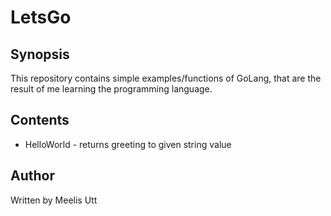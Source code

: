 # LetsGo

## Synopsis

This repository contains simple examples/functions of GoLang,
that are the result of me learning the programming language.

## Contents

* HelloWorld - returns greeting to given string value

## Author

Written by
Meelis Utt